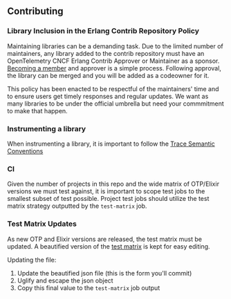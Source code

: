 ## Contributing

### Library Inclusion in the Erlang Contrib Repository Policy

Maintaining libraries can be a demanding task. Due to the limited number of maintainers, any library added to the
contrib repository must have an OpenTelemetry CNCF Erlang Contrib Approver or Maintainer as a sponsor. [Becoming a member](https://github.com/open-telemetry/community/blob/main/guides/contributor/membership.md) and approver is a simple
process. Following approval, the library can be merged and you will be added as a codeowner for it.

This policy has been enacted to be respectful of the maintainers' time and to ensure users get timely responses
and regular updates. We want as many libraries to be under the official umbrella but need your commmitment to
make that happen.

### Instrumenting a library

When instrumenting a library, it is important to follow the [Trace Semantic Conventions](https://github.com/open-telemetry/semantic-conventions/blob/main/docs/general/trace.md)

### CI

Given the number of projects in this repo and the wide matrix of OTP/Elixir versions we must
test against, it is important to scope test jobs to the smallest subset of test possible. Project test jobs should utilize the test matrix strategy outputted by the `test-matrix` job.

### Test Matrix Updates

As new OTP and Elixir versions are released, the test matrix must be updated. A beautified version of the [test matrix](https://github.com/open-telemetrex/opentelemetrex-erlang-contrib/blob/main/.github/test-matrix.json) is kept for easy editing.

Updating the file:

1. Update the beautified json file (this is the form you'll commit)
2. Uglify and escape the json object
3. Copy this final value to the `test-matrix` job output
